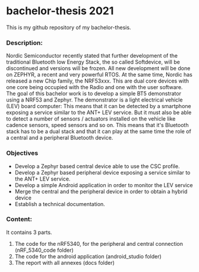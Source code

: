 # bachelor-thesis 2021

This is my github repository of my bachelor-thesis. 

### Description:
Nordic Semiconductor recently stated that further development of the traditional Bluetooth low Energy Stack, the so called Softdevice, will be discontinued and versions will be frozen. All new development will be done on ZEPHYR, a recent and very powerful RTOS. At the same time, Nordic has released a new Chip family, the NRF53xxx. This are dual core devices with one core being occupied with the Radio and one with the user software. The goal of this bachelor work is to develop a simple BT5 demonstrator using a NRF53 and Zephyr. The demonstrator is a light electrical vehicle (LEV) board computer: This means that it can be detected by a smartphone exposing a service similar to the ANT+ LEV service. But it must also be able to detect a number of sensors / actuators installed on the vehicle like cadence sensors, speed sensors and so on. This means that it's Bluetooth stack has to be a dual stack and that it can play at the same time the role of a central and a peripheral Bluetooth device.

### Objectives
- Develop a Zephyr based central device able to use the CSC profile.
- Develop a Zephyr based peripheral device exposing a service similar to the ANT+ LEV service.
- Develop a simple Android application in order to monitor the LEV service
- Merge the central and the peripheral device in order to obtain a hybrid device
- Establish a technical documentation.

### Content:
It contains 3 parts. 
 
 1. The code for the nRF5340, for the peripheral and central connection (nRF_5340_code folder)
 2. The code for the android application (android_studio folder)
 3. The report with all annexes (docs folder)
